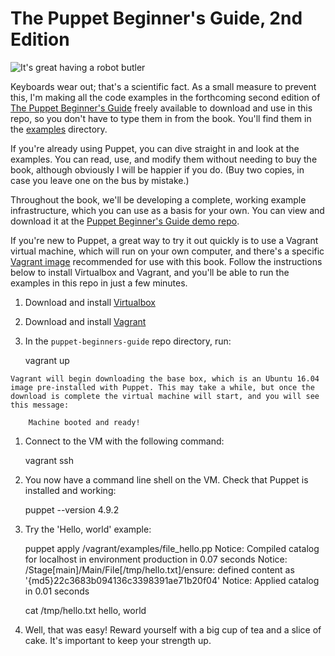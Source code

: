 # The Puppet Beginner's Guide, 2nd Edition


![It's great having a robot butler](http://bitfieldconsulting.com/files/1240_03_01_small.png)

Keyboards wear out; that's a scientific fact. As a small measure to prevent this, I'm making all the code examples in the forthcoming second edition of [The Puppet Beginner's Guide](http://bitfieldconsulting.com/pbg2) freely available to download and use in this repo, so you don't have to type them in from the book. You'll find them in the [examples](https://github.com/bitfield/puppet-beginners-guide/tree/master/examples) directory. 

If you're already using Puppet, you can dive straight in and look at the examples. You can read, use, and modify them without needing to buy the book, although obviously I will be happier if you do. (Buy two copies, in case you leave one on the bus by mistake.)

Throughout the book, we'll be developing a complete, working example infrastructure, which you can use as a basis for your own. You can view and download it at the [Puppet Beginner's Guide demo repo](https://github.com/bitfield/control-repo).

If you're new to Puppet, a great way to try it out quickly is to use a Vagrant virtual machine, which will run on your own computer, and there's a specific [Vagrant image](https://atlas.hashicorp.com/puppetlabs/boxes/ubuntu-16.04-64-puppet) recommended for use with this book. Follow the instructions below to install Virtualbox and Vagrant, and you'll be able to run the examples in this repo in just a few minutes.

  1. Download and install [Virtualbox](https://www.virtualbox.org/)

  1. Download and install [Vagrant](https://www.vagrantup.com/downloads.html)

  1. In the `puppet-beginners-guide` repo directory, run:

        vagrant up

    Vagrant will begin downloading the base box, which is an Ubuntu 16.04 image pre-installed with Puppet. This may take a while, but once the download is complete the virtual machine will start, and you will see this message:

        Machine booted and ready!

  1. Connect to the VM with the following command:

        vagrant ssh

  1. You now have a command line shell on the VM. Check that Puppet is installed and working:

        puppet --version
        4.9.2

  1. Try the 'Hello, world' example:

        puppet apply /vagrant/examples/file_hello.pp
        Notice: Compiled catalog for localhost in environment production in 0.07 seconds
        Notice: /Stage[main]/Main/File[/tmp/hello.txt]/ensure: defined content as '{md5}22c3683b094136c3398391ae71b20f04'
        Notice: Applied catalog in 0.01 seconds

        cat /tmp/hello.txt
        hello, world

  1. Well, that was easy! Reward yourself with a big cup of tea and a slice of cake. It's important to keep your strength up. 
